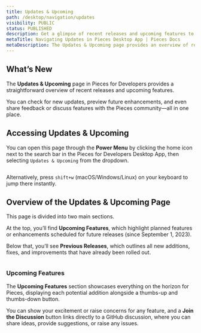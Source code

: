 ```yaml
---
title: Updates & Upcoming
path: /desktop/navigation/updates
visibility: PUBLIC
status: PUBLISHED
description: Get a glimpse of recent releases and upcoming features to the Pieces Ecosystem, right from within the Pieces Desktop App.
metaTitle: Navigating Updates in Pieces Desktop App | Pieces Docs
metaDescription: The Updates & Upcoming page provides an overview of releases and upcoming features. Preview future enhancements, and even share feedback with the community.
---
```


## What’s New

The **Updates & Upcoming** page in Pieces for Developers provides a straightforward overview of recent releases and upcoming features.

You can check for new updates, preview future enhancements, and even share feedback or discuss features with the Pieces community—all in one place.

## Accessing Updates & Upcoming

You can open this page through the **Power Menu** by clicking the home icon next to the search bar in the Pieces for Developers Desktop App, then selecting `Updates & Upcoming` from the dropdown.

<Image src="https://storage.googleapis.com/hashnode_product_documentation_assets/desktop_app_assets/desktop_app_MAIN/new_media/Navigation/Updates%20%26%20Upcoming/updates_upcoming_powermenu.png" alt="" align="center" fullwidth="true" />

Alternatively, press `shift+w` (macOS/Windows/Linux) on your keyboard to jump there instantly.

## Overview of the Updates & Upcoming Page

This page is divided into two main sections.

At the top, you’ll find **Upcoming Features**, which highlight planned features or enhancements scheduled for future releases (since September 1, 2023).

Below that, you’ll see **Previous Releases**, which outlines all new additions, fixes, and improvements that have already been rolled out.

<Image src="https://storage.googleapis.com/hashnode_product_documentation_assets/desktop_app_assets/desktop_app_MAIN/new_media/Navigation/Updates%20%26%20Upcoming/updates_upcoming_page.png" alt="" align="center" fullwidth="true" />

### Upcoming Features

The **Upcoming Features** section showcases everything on the horizon for Pieces, displaying each potential addition alongside a thumbs-up and thumbs-down button.

You can show your excitement or raise concerns for any feature, and a **Join the Discussion** button links directly to a GitHub discussion, where you can share ideas, provide suggestions, or raise any issues.
